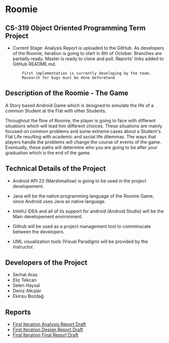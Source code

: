 # Roomie
## CS-319 Object Oriented Programming Term Project 


- Current Stage: Analysis Report is uploaded to the GitHub. As developers of the Roomie, iteration is going to start in 8th of October. Branches are partially ready. Master is ready to clone and pull. Reports' links added to GitHub README.md.

          First implementation is currently developing by the team. 
          Research for bugs must be done beforehand
          
## Description of the Roomie - The Game


A Story based Android Game which is designed to simulate the life of a common Student at the Flat with other Students. 

Throughout the flow of Roomie, the player is going to face with different situations which will lead him different choices. 
These situations are mainly focused on common problems and some extreme cases about a Student's Flat Life resulting with academic and social life dilemmas. The ways that players handle the problems will change the course of events of the game. Eventually, these paths will determine who you are going to be after your graduation which is the end of the game. 


## Technical Details of the Project


- Android API 23 (Marshmallow) is going to be used in the project developement. 

- Java will be the native programming language of the Roomie Game, since Android uses Java as native language. 

- IntelliJ IDEA and all of its support for android (Android Studio) will be the Main developement environment.

- Github will be used as a project management tool to comminucate between the developers.

- UML visualization tools (Visual Paradigm) will be provided by the instructor. 


## Developers of the Project


- Serhat Aras 
- Eliz Tekcan 
- Selen Haysal 
- Deniz Alkışlar 
- Ekinsu Bozdağ


## Reports
- [First Iteration Analysis Report Draft](https://github.com/serhataras/Roomie/blob/master/Roomie_Documentation/3.K%20Roomie%20Analysis%20Report%20Draft.pdf "First Iteration Analysis Report Draft of the Roomie")
- [First Iteration Design Report Draft](https://github.com/serhataras/Roomie/blob/master/Roomie_Documentation/3.K%20Roomie%20System%20Design%20Report.pdf "First Iteration Design Report Draft of the Roomie")
- [First Iteration Final Report Draft](https://github.com/serhataras/Roomie/blob/master/Roomie_Documentation/3.K%20First%20Iteration%20Roomie%20Final%20Report.pdf "First Iteration Final Report Draft of the Roomie")
